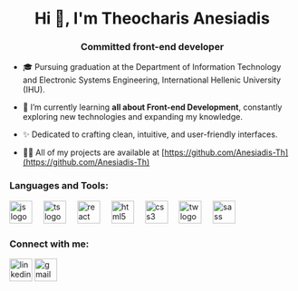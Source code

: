 <h1 align="center">Hi 👋, I'm Theocharis Anesiadis</h1>
<h3 align="center">Committed front-end developer</h3>

- 🎓 Pursuing graduation at the Department of Information Technology and Electronic Systems Engineering, International Hellenic University (IHU).

- 🌱 I’m currently learning **all about Front-end Development**, constantly exploring new technologies and expanding my knowledge.

- ✨ Dedicated to crafting clean, intuitive, and user-friendly interfaces.

- 👨‍💻 All of my projects are available at [https://github.com/Anesiadis-Th](https://github.com/Anesiadis-Th)

<h3 align="left">Languages and Tools:</h3>
<p align="left">
  <img src="https://skillicons.dev/icons?i=js" height="40" alt="js logo"  />
  <img width="12" />
  <img src="https://skillicons.dev/icons?i=ts" height="40" alt="ts logo"  />
  <img width="12" />
  <img src="https://skillicons.dev/icons?i=react" height="40" alt="react logo"  />
  <img width="12" />
  <img src="https://skillicons.dev/icons?i=html" height="40" alt="html5 logo"  />
  <img width="12" />
  <img src="https://skillicons.dev/icons?i=css" height="40" alt="css3 logo"  />
  <img width="12" />
  <img src="https://skillicons.dev/icons?i=tailwind" height="40" alt="tw logo"  />
  <img width="12" />
  <img src="https://cdn.simpleicons.org/sass/CC6699" height="40" alt="sass logo"  />

### </p>


<h3 align="left">Connect with me:</h3>
<p align="left">
<a href="https://www.linkedin.com/in/anesiadis-theocharis" target="blank"><img align="center" src="https://skillicons.dev/icons?i=linkedin" height="40" alt="linkedin logo" alt="https://www.linkedin.com/in/anesiadis-theocharis" height="30" width="40" /></a>
<a href="mailto:anesiadis.th@gmail.com" target="blank"><img align="center" src="https://skillicons.dev/icons?i=gmail" height="40" alt="gmail logo" alt="https://www.linkedin.com/in/anesiadis-theocharis" height="30" width="40" /></a>
</p>
